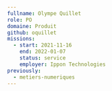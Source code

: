 ```yaml
---
fullname: Olympe Quillet
role: PO
domaine: Produit
github: oquillet
missions:
  - start: 2021-11-16
    end: 2022-01-07
    status: service
    employer: Ippon Technologies
previously:
  - metiers-numeriques
---
```

